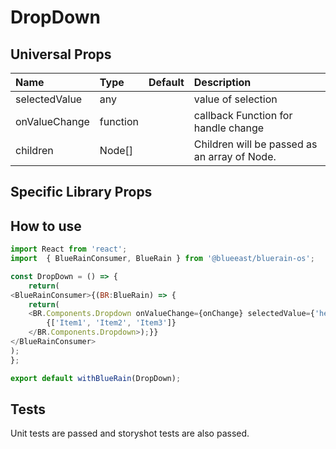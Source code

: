 # DropDown

## Universal Props

| Name | Type | Default | Description |
|:-----|:-----|:--------|:------------|
| selectedValue | any |  | value of selection |
| onValueChange | function | | callback Function for handle change |
| children | Node[] | | Children will be passed as an array of Node. |

## Specific Library Props

## How to use

```JavaScript
import React from 'react';
import  { BlueRainConsumer, BlueRain } from '@blueeast/bluerain-os';

const DropDown = () => {
    return(
<BlueRainConsumer>{(BR:BlueRain) => {
    return(
    <BR.Components.Dropdown onValueChange={onChange} selectedValue={'hello'} style={style.dropdown}>
        {['Item1', 'Item2', 'Item3']}
    </BR.Components.Dropdown>);}}
</BlueRainConsumer>
);
};

export default withBlueRain(DropDown);
```

## Tests

Unit tests are passed and storyshot tests are also passed.